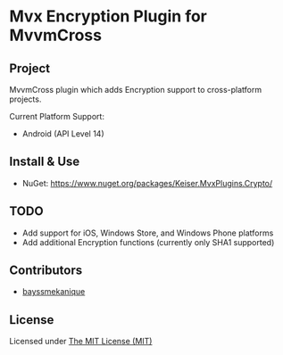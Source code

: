 Mvx Encryption Plugin for MvvmCross
========================

## Project
MvvmCross plugin which adds Encryption support to cross-platform projects.

Current Platform Support:
* Android (API Level 14)

## Install & Use
* NuGet: https://www.nuget.org/packages/Keiser.MvxPlugins.Crypto/

## TODO
* Add support for iOS, Windows Store, and Windows Phone platforms
* Add additional Encryption functions (currently only SHA1 supported)

## Contributors
* [bayssmekanique](https://github.com/bayssmekanique)

## License
Licensed under [The MIT License (MIT)](http://opensource.org/licenses/MIT)
